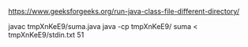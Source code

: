 https://www.geeksforgeeks.org/run-java-class-file-different-directory/

 javac tmpXnKeE9/suma.java
java -cp tmpXnKeE9/ suma < tmpXnKeE9/stdin.txt
51

